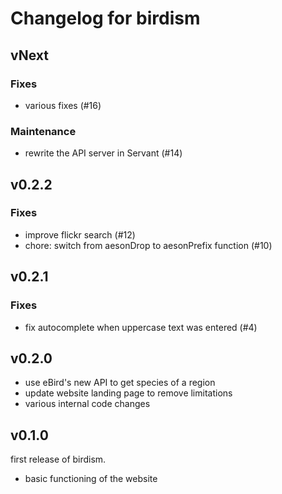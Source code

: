 # Changelog for birdism

## vNext

### Fixes
- various fixes (#16)

### Maintenance
- rewrite the API server in Servant (#14)

## v0.2.2

### Fixes
- improve flickr search (#12)
- chore: switch from aesonDrop to aesonPrefix function (#10)

## v0.2.1

### Fixes
- fix autocomplete when uppercase text was entered (#4)

## v0.2.0
- use eBird's new API to get species of a region
- update website landing page to remove limitations
- various internal code changes

## v0.1.0

first release of birdism.

- basic functioning of the website
